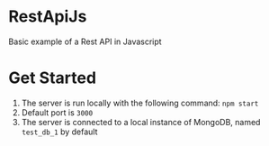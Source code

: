# RestApiJs
Basic example of a Rest API in Javascript

# Get Started
1. The server is run locally with the following command: `npm start`
2. Default port is `3000`
3. The server is connected to a local instance of MongoDB, named `test_db_1` by default
